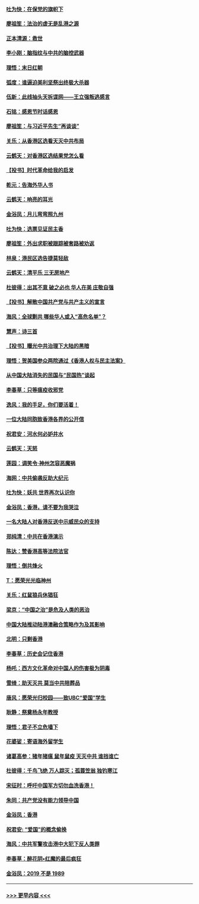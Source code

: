 #### [吐为快：在保党的旗帜下](../pages/nsc993/n11691188.md?t=11301601) 
#### [廖祖笙：法治的虚无是乱港之源](../pages/nsc993/n11690605.md?t=11301601) 
#### [正本清源：救世](../pages/nsc993/n11689134.md?t=11301601) 
#### [李小刚：脑指纹与中共的脑控武器](../pages/nsc993/n11688900.md?t=11301601) 
#### [理悟：末日红朝](../pages/nsc993/n11688829.md?t=11301601) 
#### [弧度：谁逼迫美利坚祭出终极大杀器](../pages/nsc993/n11688735.md?t=11301601) 
#### [伍新：此线抽头天拆谍网——王立强叛逃感言](../pages/nsc993/n11687981.md?t=11301601) 
#### [石铭：感恩节时话感恩](../pages/nsc993/n11687568.md?t=11301601) 
#### [廖祖笙：与习近平先生“再谈谈”](../pages/nsc993/n11687005.md?t=11301601) 
#### [关乐：从香港区选看天灭中共布局](../pages/nsc993/n11686647.md?t=11301601) 
#### [云鹤天：对香港区选结果党怎么看](../pages/nsc993/n11686216.md?t=11301601) 
#### [【投书】时代革命给我的启发](../pages/nsc993/n11684287.md?t=11301601) 
#### [乾元：告海外华人书](../pages/nsc993/n11684044.md?t=11301601) 
#### [云鹤天：响亮的耳光](../pages/nsc993/n11684254.md?t=11301601) 
#### [金浴凤：月儿弯弯照九州](../pages/nsc993/n11684231.md?t=11301601) 
#### [吐为快：选票见证民主香](../pages/nsc993/n11684206.md?t=11301601) 
#### [廖祖笙：外出求职被跟踪被套路被劝返](../pages/nsc993/n11683874.md?t=11301601) 
#### [林泉：港民区选告捷莫轻敌](../pages/nsc993/n11683930.md?t=11301601) 
#### [云鹤天：清平乐 三无房地产](../pages/nsc993/n11681521.md?t=11301601) 
#### [杜彼得：出其不意 破之必也 华人在美 庄敬自强](../pages/nsc993/n11679554.md?t=11301601) 
#### [【投书】解散中国共产党与共产主义的宣言](../pages/nsc993/n11679177.md?t=11301601) 
#### [海风：全球剿共 哪些华人或入“高危名单”？](../pages/nsc993/n11678617.md?t=11301601) 
#### [慧声：诗三首](../pages/nsc993/n11678848.md?t=11301601) 
#### [【投书】曝光中共治理下大陆的黑暗](../pages/nsc993/n11678674.md?t=11301601) 
#### [理悟：贺美国参众两院通过《香港人权与民主法案》](../pages/nsc993/n11678104.md?t=11301601) 
#### [从中国大陆消失的民国与“民国热”谈起](../pages/nsc993/n11678075.md?t=11301601) 
#### [李春草：只等瘟疫收邪党](../pages/nsc993/n11677308.md?t=11301601) 
#### [逸风：我的手足，你们要活着！](../pages/nsc993/n11676352.md?t=11301601) 
#### [一位大陆同胞致香港各界的公开信](../pages/nsc993/n11675761.md?t=11301601) 
#### [祝君安：河水何必妒井水](../pages/nsc993/n11675746.md?t=11301601) 
#### [云鹤天：天怒](../pages/nsc993/n11675718.md?t=11301601) 
#### [莲园：调笑令‧神州怎容恶魔祸](../pages/nsc993/n11675648.md?t=11301601) 
#### [海网：中共偷袭反助大纪元](../pages/nsc993/n11673515.md?t=11301601) 
#### [吐为快：妖共 世界再次认识你](../pages/nsc993/n11673506.md?t=11301601) 
#### [金浴凤：香港，请不要为我哭泣](../pages/nsc993/n11673248.md?t=11301601) 
#### [一名大陆人对香港反送中示威民众的支持](../pages/nsc993/n11672615.md?t=11301601) 
#### [郑纯清：中共在香港演示](../pages/nsc993/n11670539.md?t=11301601) 
#### [陈达：赞香港高等法院法官](../pages/nsc993/n11669542.md?t=11301601) 
#### [理悟：倒共烽火](../pages/nsc993/n11668844.md?t=11301601) 
#### [T：愿荣光光临神州](../pages/nsc993/n11668421.md?t=11301601) 
#### [关乐：红鼠狼兵休猖狂](../pages/nsc993/n11668378.md?t=11301601) 
#### [梁京：“中国之治”是危及人类的恶治](../pages/nsc993/n11668328.md?t=11301601) 
#### [中国大陆推动陆港澳融合策略作为及其影响](../pages/nsc993/n11668157.md?t=11301601) 
#### [北明：只剩香港](../pages/nsc993/n11668002.md?t=11301601) 
#### [李春草：历史会记住香港](../pages/nsc993/n11667927.md?t=11301601) 
#### [杨吒：西方文化革命对中国人的伤害极为阴毒](../pages/nsc993/n11664521.md?t=11301601) 
#### [雪绮：助天灭共 莫当中共陪葬品](../pages/nsc993/n11662650.md?t=11301601) 
#### [唐风：愿荣光归校园——致UBC“爱国”学生](../pages/nsc993/n11662194.md?t=11301601) 
#### [耿静：祭奠杨永年教授](../pages/nsc993/n11662514.md?t=11301601) 
#### [理悟：君子不立危墙下](../pages/nsc993/n11662172.md?t=11301601) 
#### [花婆娑：寄语海外留学生](../pages/nsc993/n11662121.md?t=11301601) 
#### [诸葛高参：猪年猪瘟 鼠年鼠疫 天灭中共 谁挡谁亡](../pages/nsc993/n11661980.md?t=11301601) 
#### [杜彼得：千鸟飞绝 万人踪灭；孤蓑笠翁 独钓寒江](../pages/nsc993/n11661170.md?t=11301601) 
#### [宋征时：呼吁中国军方切勿血洗香港！](../pages/nsc993/n11415318.md?t=11301601) 
#### [朱同：共产党没有能力领导中国](../pages/nsc993/n11660421.md?t=11301601) 
#### [金浴凤：香港](../pages/nsc993/n11660419.md?t=11301601) 
#### [祝君安: “爱国”的概念偷换](../pages/nsc993/n11659706.md?t=11301601) 
#### [海风：中共军警攻击港中大犯下反人类罪](../pages/nsc993/n11659632.md?t=11301601) 
#### [李春草：醉花阴•红魔的最后疯狂](../pages/nsc993/n11659287.md?t=11301601) 
#### [金浴凤：2019 不是 1989](../pages/nsc993/n11657663.md?t=11301601) 

----
#### [ >>> 更早内容 <<< ](../indexes/nsc993-earlier.md)

